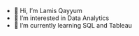 - 👋 Hi, I’m Lamis Qayyum
- 👀 I’m interested in Data Analytics
- 🌱 I’m currently learning SQL and Tableau
